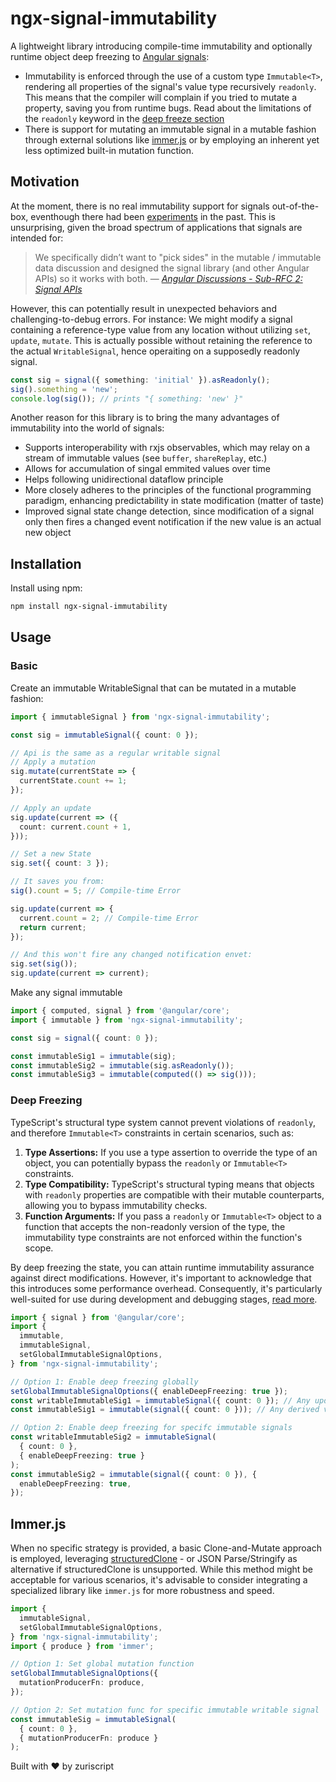 # ngx-signal-immutability

A lightweight library introducing compile-time immutability and optionally runtime object deep freezing to [Angular signals](https://angular.io/guide/signals):

- Immutability is enforced through the use of a custom type `Immutable<T>`, rendering all properties of the signal's value type recursively `readonly`. This means that the compiler will complain if you tried to mutate a property, saving you from runtime bugs. Read about the limitations of the `readonly` keyword in the [deep freeze section](#deep-freezing)
- There is support for mutating an immutable signal in a mutable fashion through external solutions like [immer.js](https://immerjs.github.io/immer/) or by employing an inherent yet less optimized built-in mutation function.

## Motivation

At the moment, there is no real immutability support for signals out-of-the-box, eventhough there had been [experiments](https://github.com/angular/angular/pull/49644) in the past. This is unsurprising, given the broad spectrum of applications that signals are intended for:

> We specifically didn’t want to "pick sides" in the mutable / immutable
> data discussion and designed the signal library (and other Angular APIs)
> so it works with both.
> &mdash; <cite>[Angular Discussions - Sub-RFC 2: Signal APIs](https://github.com/angular/angular/discussions/49683)</cite>

However, this can potentially result in unexpected behaviors and challenging-to-debug errors. For instance:
We might modify a signal containing a reference-type value from any location without utilizing `set`, `update`, `mutate`. This is actually possible without retaining the reference to the actual `WritableSignal`, hence operaiting on a supposedly readonly signal.

```typescript
const sig = signal({ something: 'initial' }).asReadonly();
sig().something = 'new';
console.log(sig()); // prints "{ something: 'new' }"
```

Another reason for this library is to bring the many advantages of immutability into the world of signals:

- Supports interoperability with rxjs observables, which may relay on a stream of immutable values (see `buffer`, `shareReplay`, etc.)
- Allows for accumulation of singal emmited values over time
- Helps following unidirectional dataflow principle
- More closely adheres to the principles of the functional programming paradigm, enhancing predictability in state modification (matter of taste)
- Improved signal state change detection, since modification of a signal only then fires a changed event notification if the new value is an actual new object

## Installation

Install using npm:

```bash
npm install ngx-signal-immutability
```

## Usage

### Basic

Create an immutable WritableSignal that can be mutated in a mutable fashion:

```typescript
import { immutableSignal } from 'ngx-signal-immutability';

const sig = immutableSignal({ count: 0 });

// Api is the same as a regular writable signal
// Apply a mutation
sig.mutate(currentState => {
  currentState.count += 1;
});

// Apply an update
sig.update(current => ({
  count: current.count + 1,
}));

// Set a new State
sig.set({ count: 3 });

// It saves you from:
sig().count = 5; // Compile-time Error

sig.update(current => {
  current.count = 2; // Compile-time Error
  return current;
});

// And this won't fire any changed notification envet:
sig.set(sig());
sig.update(current => current);
```

Make any signal immutable

```typescript
import { computed, signal } from '@angular/core';
import { immutable } from 'ngx-signal-immutability';

const sig = signal({ count: 0 });

const immutableSig1 = immutable(sig);
const immutableSig2 = immutable(sig.asReadonly());
const immutableSig3 = immutable(computed(() => sig()));
```

### Deep Freezing

TypeScript's structural type system cannot prevent violations of `readonly`, and therefore `Immutable<T>` constraints in certain scenarios, such as:

1. **Type Assertions:** If you use a type assertion to override the type of an object, you can potentially bypass the `readonly` or `Immutable<T>` constraints.
2. **Type Compatibility:** TypeScript's structural typing means that objects with `readonly` properties are compatible with their mutable counterparts, allowing you to bypass immutability checks.
3. **Function Arguments:** If you pass a `readonly` or `Immutable<T>` object to a function that accepts the non-readonly version of the type, the immutability type constraints are not enforced within the function's scope.

By deep freezing the state, you can attain runtime immutability assurance against direct modifications. However, it's important to acknowledge that this introduces some performance overhead. Consequently, it's particularly well-suited for use during development and debugging stages, [read more](https://developer.mozilla.org/en-US/docs/Web/JavaScript/Reference/Global_Objects/Object/freeze).

```typescript
import { signal } from '@angular/core';
import {
  immutable,
  immutableSignal,
  setGlobalImmutableSignalOptions,
} from 'ngx-signal-immutability';

// Option 1: Enable deep freezing globally
setGlobalImmutableSignalOptions({ enableDeepFreezing: true });
const writableImmutableSig1 = immutableSignal({ count: 0 }); // Any update of the value is automatically freezed
const immutableSig1 = immutable(signal({ count: 0 })); // Any derived value is automatically freezed

// Option 2: Enable deep freezing for specifc immutable signals
const writableImmutableSig2 = immutableSignal(
  { count: 0 },
  { enableDeepFreezing: true }
);
const immutableSig2 = immutable(signal({ count: 0 }), {
  enableDeepFreezing: true,
});
```

## Immer.js

When no specific strategy is provided, a basic Clone-and-Mutate approach is employed, leveraging [structuredClone](https://developer.mozilla.org/en-US/docs/Web/API/structuredClone) - or JSON Parse/Stringify as alternative if structuredClone is unsupported. While this method might be acceptable for various scenarios, it's advisable to consider integrating a specialized library like `immer.js` for more robustness and speed.

```typescript
import {
  immutableSignal,
  setGlobalImmutableSignalOptions,
} from 'ngx-signal-immutability';
import { produce } from 'immer';

// Option 1: Set global mutation function
setGlobalImmutableSignalOptions({
  mutationProducerFn: produce,
});

// Option 2: Set mutation func for specific immutable writable signal
const immutableSig = immutableSignal(
  { count: 0 },
  { mutationProducerFn: produce }
);
```

Built with ❤️ by zuriscript
